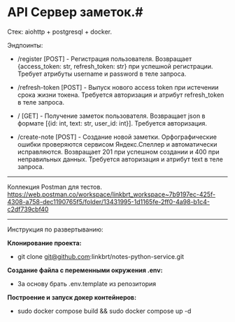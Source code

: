 # API Сервер заметок.#
Стек: aiohttp + postgresql + docker.

Эндпоинты:
- /register [POST] - Регистрация пользователя. Возвращает {access_token: str, refresh_token: str} при успешной регистрации. Требует атрибуты username и password в теле запроса.
- /refresh-token [POST] - Выпуск нового access token при истечении срока жизни токена. Требуется авторизация и атрибут refresh_token в теле запроса.

- / [GET] - Получение заметок пользователя. Возвращает json в формате [{id: int, text: str, user_id: int}]. Требуется авторизация.
- /create-note [POST] - Создание новой заметки. Орфографические ошибки проверяются сервисом Яндекс.Спеллер и автоматически исправляются. Возвращает 201 при успешном создании и 400 при неправильных данных. Требуется авторизация и атрибут text в теле запроса.

___

Коллекция Postman для тестов.
https://web.postman.co/workspace/linkbrt_workspace~7b9197ec-425f-4308-a758-dec1190765f5/folder/13431995-1d1165fe-2ff0-4a98-b1c4-c2df739cbf40

___

Инструкция по развертыванию:

__Клонирование проекта:__
* git clone git@github.com:linkbrt/notes-python-service.git

__Создание файла с переменными окружения .env:__
* За основу брать .env.template из репозитория

__Построение и запуск докер контейнеров:__
* sudo docker compose build && sudo docker compose up -d
